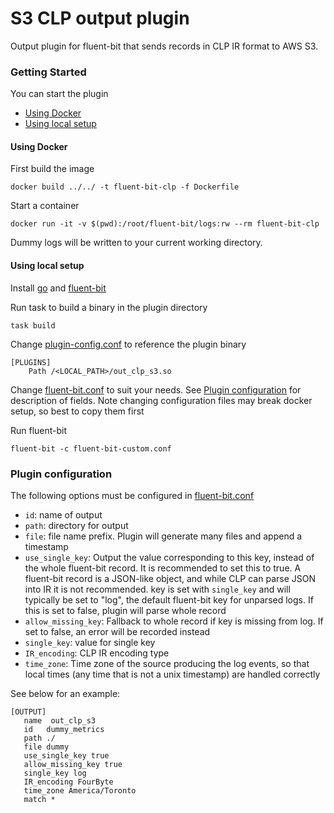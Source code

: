 # S3 CLP output plugin

Output plugin for fluent-bit that sends records in CLP IR format to AWS S3.

### Getting Started

You can start the plugin
- [Using Docker](#using-docker)
- [Using local setup](#using-local-setup)

#### Using Docker

First build the image
  ```shell
  docker build ../../ -t fluent-bit-clp -f Dockerfile
  ```

Start a container
  ```shell
  docker run -it -v $(pwd):/root/fluent-bit/logs:rw --rm fluent-bit-clp
  ```

 Dummy logs will be written to your current working directory.

#### Using local setup

Install [go][1] and [fluent-bit][2]

Run task to build a binary in the plugin directory
  ```shell
  task build
  ```
Change [plugin-config.conf](plugin-config.conf) to reference the plugin binary
  ```shell
  [PLUGINS]
      Path /<LOCAL_PATH>/out_clp_s3.so
  ```

Change [fluent-bit.conf](fluent-bit.conf) to suit your needs. 
See [Plugin configuration](#plugin-configuration) for description of fields.
Note changing configuration files may break docker setup, so best to copy them first

Run fluent-bit
  ```shell
  fluent-bit -c fluent-bit-custom.conf
  ```


[1]: https://go.dev/doc/install
[2]: https://docs.fluentbit.io/manual/installation/getting-started-with-fluent-bit

### Plugin configuration

The following options must be configured in [fluent-bit.conf](fluent-bit.conf)
- `id`: name of output
- `path`: directory for output
- `file`: file name prefix. Plugin will generate many files and append a timestamp
- `use_single_key`: Output the value corresponding to this key, instead of the whole fluent-bit 
record. It is recommended to set this to true. A fluent-bit record is a JSON-like object, and while 
CLP can parse JSON into IR it is not recommended. key is set with `single_key` and
will typically be set to "log", the default fluent-bit key for unparsed logs. If this is set to false, 
plugin will parse whole record
- `allow_missing_key`: Fallback to whole record if key is missing from log. If set to false, an error will
be recorded instead
- `single_key`: value for single key
- `IR_encoding`: CLP IR encoding type
- `time_zone`: Time zone of the source producing the log events, so that local times (any time
that is not a unix timestamp) are handled correctly

See below for an example:

 ```shell
[OUTPUT]
    name  out_clp_s3
    id   dummy_metrics
    path ./
    file dummy
    use_single_key true
    allow_missing_key true
    single_key log
    IR_encoding FourByte
    time_zone America/Toronto
    match *
  ```